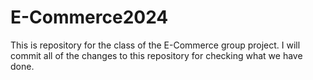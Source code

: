 # E-Commerce2024

This is repository for the class of the E-Commerce group project. I will commit all of the changes to this repository for checking what we have done.
